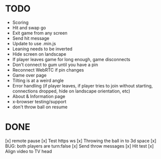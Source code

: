 # TODO

- Scoring
- Hit and swap go
- Exit game from any screen
- Send hit message
- Update to use .min.js
- Leaning needs to be inverted
- Hide screen on landscape
- If player leaves game for long enough, game disconnects
- Don't connect to gum until you have a pin
- Reconnect WebRTC if pin changes
- Game over page
- Tilting is at a weird angle
- Error handling (if player leaves, if player tries to join without starting, connections dropped, hide on landscape orientation, etc)
- About & Information page
- x-browser testing/support
- don't throw ball on resume


# DONE

[x] remote pause
[x] Test https ws
[x] Throwing the ball in to 3d space
[x] BUG: both players are turn:false
[x] Send throw messages
[x] Hit test
[x] Align video to TV head
